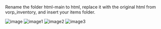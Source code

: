 Rename the folder html-main to html, replace it with the original html from vorp_inventory, and insert your items folder.

![image](https://github.com/user-attachments/assets/bf4761c5-9d69-4431-af6b-9b2e275c8af6)
![image1](https://github.com/user-attachments/assets/fd7c6ae9-04be-4771-9317-c2d148eccd14)
![image2](https://github.com/user-attachments/assets/a386c988-ced6-459f-8d6c-a90fd359abe2)
![image3](https://github.com/user-attachments/assets/b331d853-4f8c-493e-a008-5fc546e84e36)
